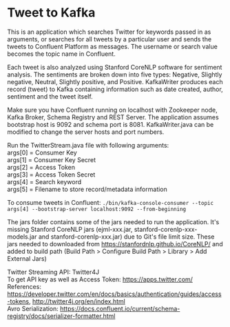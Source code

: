 # Tweet to Kafka

This is an application which searches Twitter for keywords passed in as arguments, or searches for all tweets by a particular user and sends the tweets to Confluent Platform as messages. The username or search value becomes the topic name in Confluent.  

Each tweet is also analyzed using Stanford CoreNLP software for sentiment analysis. The sentiments are broken down into five types: Negative, Slightly negative, Neutral, Slightly positive, and Positive. KafkaWriter produces each record (tweet) to Kafka containing information such as date created, author, sentiment and the tweet itself.  

Make sure you have Confluent running on localhost with Zookeeper node, Kafka Broker, Schema Registry and REST Server. The application assumes bootstrap host is 9092 and schema port is 8081. KafkaWriter.java can be modified to change the server hosts and port numbers.  

Run the TwitterStream.java file with following arguments:  
args[0] = Consumer Key  
args[1] = Consumer Key Secret  
args[2] = Access Token  
args[3] = Access Token Secret  
args[4] = Search keyword  
args[5] = Filename to store record/metadata information  

To consume tweets in Confluent: `./bin/kafka-console-consumer --topic args[4] --bootstrap-server localhost:9092 --from-beginning`  

The jars folder contains some of the jars needed to run the application. It's missing Stanford CoreNLP jars (ejml-xxx.jar, stanford-corenlp-xxx-models.jar and stanford-corenlp-xxx.jar) due to Git's file limit size. These jars needed to downloaded from https://stanfordnlp.github.io/CoreNLP/ and added to build path (Build Path > Configure Build Path > Library > Add External Jars)  

Twitter Streaming API: Twitter4J    
To get API key as well as Access Token: https://apps.twitter.com/    
References: https://developer.twitter.com/en/docs/basics/authentication/guides/access-tokens, 
http://twitter4j.org/en/index.html  
Avro Serialization: https://docs.confluent.io/current/schema-registry/docs/serializer-formatter.html